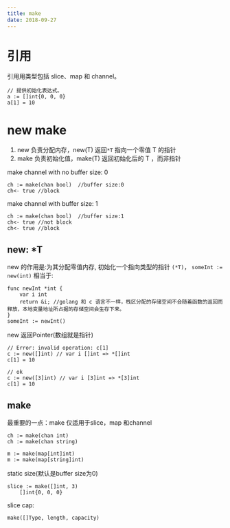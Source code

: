 ```yaml
---
title: make
date: 2018-09-27
---
```

# 引用
引⽤用类型包括 slice、map 和 channel。

    // 提供初始化表达式。
    a := []int{0, 0, 0}
    a[1] = 10

# new make
1. new 负责分配内存，new(T) 返回`*T` 指向一个零值 T 的指针
2. make 负责初始化值，make(T) 返回初始化后的 T ，而非指针

make channel with no buffer size: 0

	ch := make(chan bool)  //buffer size:0
    ch<- true //block

make channel with buffer size: 1

	ch := make(chan bool)  //buffer size:1
    ch<- true //not block
    ch<- true //block

## new: *T
new 的作用是:为其分配零值内存, 初始化一个指向类型的指针 `(*T)`，
`someInt := new(int)` 相当于:

    func newInt *int {
        var i int
        return &i; //golang 和 c 语言不一样，栈区分配的存储空间不会随着函数的返回而释放，本地变量地址所占据的存储空间会生存下来。 
    }
    someInt := newInt()

new 返回Pointer(数组就是指针)

	// Error: invalid operation: c[1]
	c := new([]int) // var i []int => *[]int
	c[1] = 10

    // ok
	c := new([3]int) // var i [3]int => *[3]int
	c[1] = 10

## make
最重要的一点：make 仅适用于slice，map 和channel

    ch := make(chan int)
    ch := make(chan string)

    m := make(map[int]int)
    m := make(map[string]int)

static size(默认是buffer size为0)

    slice := make([]int, 3)
        []int{0, 0, 0}

slice cap:

    make([]Type, length, capacity)